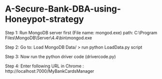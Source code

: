 # A-Secure-Bank-DBA-using-Honeypot-strategy

Step 1:
Run MongoDB server first (File name:	mongod.exe)
path: C:\Program Files\MongoDB\Server\4.4\bin\mongod.exe

Step 2:
Go to: Load MongoDB Data/ > run python LoadData.py script

Step 3:
Now run the python driver code 
(drivercode.py)

Step 4:
Enter following URL in Chrome : 
http://localhost:7000/MyBankCardsManager
